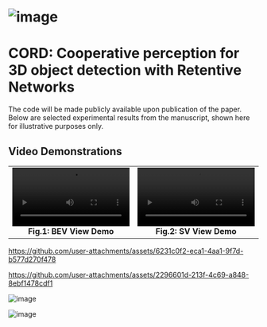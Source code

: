 
# ![image](https://github.com/user-attachments/assets/ef1d8a2e-9ca2-4d99-9c09-0c90a2e2b7aa)

# CORD: Cooperative perception for 3D object detection with Retentive Networks

The code will be made publicly available upon publication of the paper. Below are selected experimental results from the manuscript, shown here for illustrative purposes only.

## Video Demonstrations

<div align="center">
  <table>
    <tr>
      <td align="center">
        <video controls width="100%">
          <source src="./videos/v2v4real-bev-10m.mp4" type="video/mp4">
          Your browser does not support the video tag.
        </video>
        <br>
        <strong>Fig.1: BEV View Demo</strong>
      </td>
      <td align="center">
        <video controls width="100%">
          <source src="./videos/v2v4real-sv-10m.mp4" type="video/mp4">
          Your browser does not support the video tag.
        </video>
        <br>
        <strong>Fig.2: SV View Demo</strong>
      </td>
    </tr>
  </table>
</div>

https://github.com/user-attachments/assets/6231c0f2-eca1-4aa1-9f7d-b577d270f478

https://github.com/user-attachments/assets/2296601d-213f-4c69-a848-8ebf1478cdf1


![image](https://github.com/user-attachments/assets/daaa897d-12ac-404b-a1a0-d55eebcc8b46)

![image](https://github.com/user-attachments/assets/26bea46c-0308-40f5-9533-2bfa13baffc9)




